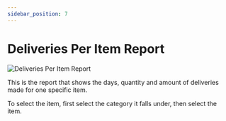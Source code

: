 ```yaml
---
sidebar_position: 7
---
```


# Deliveries Per Item Report

![Deliveries Per Item Report](/img/screenshots/deliveries_per_item_report.PNG) 

This is the report that shows the days, quantity and amount of deliveries made for one specific item.

To select the item, first select the category it falls under, then select the item.